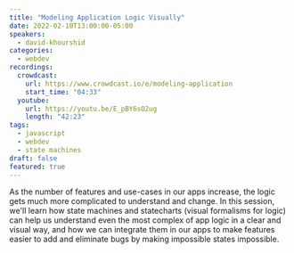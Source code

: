 ```yaml
---
title: "Modeling Application Logic Visually"
date: 2022-02-10T13:00:00-05:00
speakers:
  - david-khourshid
categories:
  - webdev
recordings:
  crowdcast:
    url: https://www.crowdcast.io/e/modeling-application
    start_time: "04:33"
  youtube:
    url: https://youtu.be/E_pBY6sO2ug
    length: "42:23"
tags:
  - javascript
  - webdev
  - state machines
draft: false
featured: true
---
```


As the number of features and use-cases in our apps increase, the logic gets much more complicated to understand and change. In this session, we'll learn how state machines and statecharts (visual formalisms for logic) can help us understand even the most complex of app logic in a clear and visual way, and how we can integrate them in our apps to make features easier to add and eliminate bugs by making impossible states impossible.
